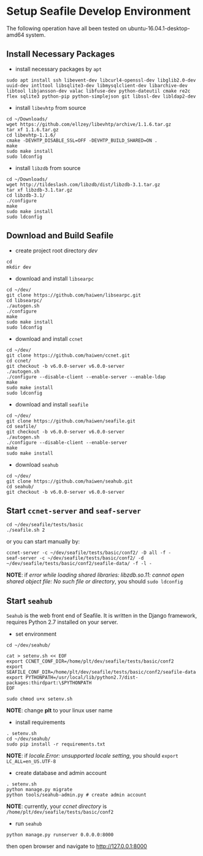 # Setup Seafile Develop Environment

The following operation have all been tested on ubuntu-16.04.1-desktop-amd64 system.

## Install Necessary Packages

- install necessary packages by `apt`

```
sudo apt install ssh libevent-dev libcurl4-openssl-dev libglib2.0-dev uuid-dev intltool libsqlite3-dev libmysqlclient-dev libarchive-dev libtool libjansson-dev valac libfuse-dev python-dateutil cmake re2c flex sqlite3 python-pip python-simplejson git libssl-dev libldap2-dev
```

- install `libevhtp` from source

```
cd ~/Downloads/
wget https://github.com/ellzey/libevhtp/archive/1.1.6.tar.gz
tar xf 1.1.6.tar.gz
cd libevhtp-1.1.6/
cmake -DEVHTP_DISABLE_SSL=OFF -DEVHTP_BUILD_SHARED=ON .
make
sudo make install
sudo ldconfig
```

- install `libzdb` from source

```
cd ~/Downloads/
wget http://tildeslash.com/libzdb/dist/libzdb-3.1.tar.gz
tar xf libzdb-3.1.tar.gz
cd libzdb-3.1/
./configure
make
sudo make install
sudo ldconfig
```

## Download and Build Seafile

- create project root directory *dev*

```
cd
mkdir dev
```

- download and install `libsearpc`

```
cd ~/dev/
git clone https://github.com/haiwen/libsearpc.git
cd libsearpc/
./autogen.sh
./configure
make
sudo make install
sudo ldconfig
```

- download and install `ccnet`

```
cd ~/dev/
git clone https://github.com/haiwen/ccnet.git
cd ccnet/
git checkout -b v6.0.0-server v6.0.0-server
./autogen.sh
./configure --disable-client --enable-server --enable-ldap
make
sudo make install
sudo ldconfig
```

- download and install `seafile`

```
cd ~/dev/
git clone https://github.com/haiwen/seafile.git
cd seafile/
git checkout -b v6.0.0-server v6.0.0-server
./autogen.sh
./configure --disable-client --enable-server
make
sudo make install
```

- download `seahub`

```
cd ~/dev/
git clone https://github.com/haiwen/seahub.git
cd seahub/
git checkout -b v6.0.0-server v6.0.0-server
```

## Start `ccnet-server` and `seaf-server`

```
cd ~/dev/seafile/tests/basic
./seafile.sh 2
```

or you can start manually by:

```
ccnet-server -c ~/dev/seafile/tests/basic/conf2/ -D all -f -
seaf-server -c ~/dev/seafile/tests/basic/conf2/ -d ~/dev/seafile/tests/basic/conf2/seafile-data/ -f -l -
```

**NOTE**: if *error while loading shared libraries: libzdb.so.11: cannot open shared object file: No such file or directory*, you should `sudo ldconfig`

## Start `seahub`

`Seahub` is the web front end of Seafile. It is written in the Django framework, requires Python 2.7 installed on your server.

- set environment

```
cd ~/dev/seahub/

cat > setenv.sh << EOF
export CCNET_CONF_DIR=/home/plt/dev/seafile/tests/basic/conf2
export SEAFILE_CONF_DIR=/home/plt/dev/seafile/tests/basic/conf2/seafile-data
export PYTHONPATH=/usr/local/lib/python2.7/dist-packages:thirdpart:\$PYTHONPATH
EOF

sudo chmod u+x setenv.sh
```

**NOTE**: change **plt** to your linux user name

- install requirements

```
. setenv.sh
cd ~/dev/seahub/
sudo pip install -r requirements.txt
```

**NOTE**: if *locale.Error: unsupported locale setting*, you should `export LC_ALL=en_US.UTF-8`

- create database and admin account

```
. setenv.sh
python manage.py migrate
python tools/seahub-admin.py # create admin account
```

**NOTE**: currently, your *ccnet directory* is `/home/plt/dev/seafile/tests/basic/conf2`

- run `seahub`

```
python manage.py runserver 0.0.0.0:8000
```

then open browser and navigate to http://127.0.0.1:8000

